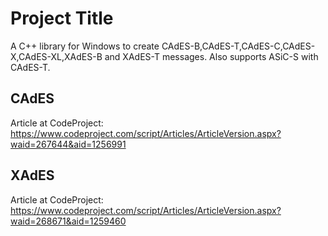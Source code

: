 # Project Title
A C++ library for Windows to create CAdES-B,CAdES-T,CAdES-C,CAdES-X,CAdES-XL,XAdES-B and XAdES-T messages. Also supports ASiC-S with CAdES-T.

## CAdES
Article at CodeProject: https://www.codeproject.com/script/Articles/ArticleVersion.aspx?waid=267644&aid=1256991

## XAdES
Article at CodeProject: https://www.codeproject.com/script/Articles/ArticleVersion.aspx?waid=268671&aid=1259460


